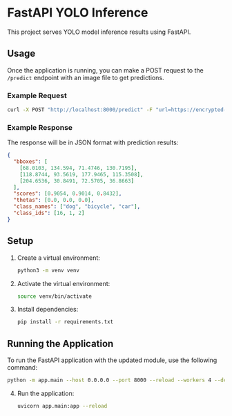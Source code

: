 # FastAPI YOLO Inference

This project serves YOLO model inference results using FastAPI.

## Usage

Once the application is running, you can make a POST request to the `/predict` endpoint with an image file to get predictions.

### Example Request

```bash
curl -X POST "http://localhost:8000/predict" -F "url=https://encrypted-tbn0.gstatic.com/images?q=tbn:ANd9GcR73V4nXNazAtkt4peyPOjzhJsFRXBtLVQHDRiYS0r3TA&s&ec=72940544"
```

### Example Response

The response will be in JSON format with prediction results:

```json
{
  "bboxes": [
    [68.0103, 134.594, 71.4746, 130.7195],
    [118.8744, 93.5619, 177.9465, 115.3508],
    [204.6536, 30.8491, 72.5705, 36.8663]
  ],
  "scores": [0.9054, 0.9014, 0.8432],
  "thetas": [0.0, 0.0, 0.0],
  "class_names": ["dog", "bicycle", "car"],
  "class_ids": [16, 1, 2]
}
```

## Setup

1. Create a virtual environment:
   ```bash
   python3 -m venv venv
   ```

2. Activate the virtual environment:
   ```bash
   source venv/bin/activate
   ```

3. Install dependencies:
   ```bash
   pip install -r requirements.txt
   ```

## Running the Application

To run the FastAPI application with the updated module, use the following command:

```bash
python -m app.main --host 0.0.0.0 --port 8000 --reload --workers 4 --device mps
```

4. Run the application:
   ```bash
   uvicorn app.main:app --reload
   ```
